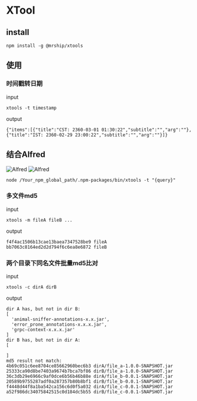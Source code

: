 # XTool

## install

```
npm install -g @mrship/xtools
```

## 使用

### 时间戳转日期

input
```
xtools -t timestamp
```

output
```
{"items":[{"title":"CST: 2360-03-01 01:30:22","subtitle":"","arg":""},{"title":"IST: 2360-02-29 23:00:22","subtitle":"","arg":""}]}
```

## 结合Alfred ##

![Alfred]("https://raw.githubusercontent.com/flyindance1994/xtools/master/source/img/Alfred.png")
![Alfred]("https://raw.githubusercontent.com/flyindance1994/xtools/master/source/img/Alfred2.png")

```
node /Your_npm_global_path/.npm-packages/bin/xtools -t "{query}"
```

### 多文件md5

input
```
xtools -m fileA fileB ...
```

output
```
f4f4ac1506b13cae13baea7347528be9 fileA
bb7063c8164ed2d2d794f6c6ea8e6872 fileB
```

### 两个目录下同名文件批量md5比对
input
```
xtools -c dirA dirB
```

output
```
dir A has, but not in dir B:
[
  'animal-sniffer-annotations-x.x.jar',
  'error_prone_annotations-x.x.x.jar',
  'grpc-context-x.x.x.jar'
]
dir B has, but not in dir A:
[

]
md5 result not match:
4b69c051c6ee8704ce85662960bec6b3 dirA/file_a-1.0.0-SNAPSHOT.jar
25333ca90d8be7403a9674b7bca7bf86 dirB/file_a-1.0.0-SNAPSHOT.jar
36c3db29e6966c9af0dce6b56b46b88e dirA/file_b-0.0.1-SNAPSHOT.jar
20589b9755287adf0a287357b80b8bf1 dirB/file_b-0.0.1-SNAPSHOT.jar
f4448d44f8a1ba542ca156c6d0f5a032 dirA/file_c-0.0.1-SNAPSHOT.jar
a52f986dc34075842515c0d184dc5b55 dirB/file_c-0.0.1-SNAPSHOT.jar
```